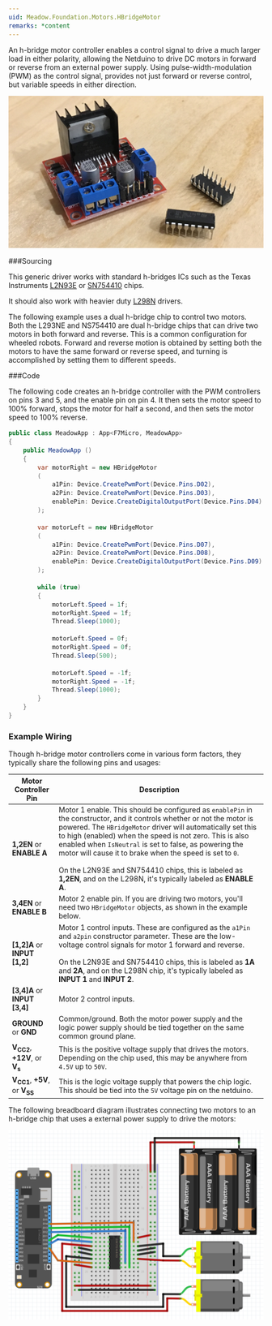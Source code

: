 ```yaml
---
uid: Meadow.Foundation.Motors.HBridgeMotor
remarks: *content
---
```


An h-bridge motor controller enables a control signal to drive a much larger load in either polarity, allowing the Netduino to drive DC motors in forward or reverse from an external power supply. Using pulse-width-modulation (PWM) as the control signal, provides not just forward or reverse control, but variable speeds in either direction.

![](../../API_Assets/Meadow.Foundation.Motors.HBridgeMotor/HBridges.jpg)

###Sourcing

This generic driver works with standard h-bridges ICs such as the Texas Instruments [L2N93E](https://octopart.com/search?q=L293NE) or [SN754410](https://octopart.com/search?q=SN754410) chips.

It should also work with heavier duty [L298N](https://www.amazon.com/s/ref=nb_sb_noss_2?url=search-alias%3Daps&field-keywords=l298n) drivers.

The following example uses a dual h-bridge chip to control two motors. Both the L293NE and NS754410 are dual h-bridge chips that can drive two motors in both forward and reverse. This is a common configuration for wheeled robots. Forward and reverse motion is obtained by setting both the motors to have the same forward or reverse speed, and turning is accomplished by setting them to different speeds.

###Code

The following code creates an h-bridge controller with the PWM controllers on pins 3 and 5, and the enable pin on pin 4. It then sets the motor speed to 100% forward, stops the motor for half a second, and then sets the motor speed to 100% reverse.

```csharp
public class MeadowApp : App<F7Micro, MeadowApp>
{
    public MeadowApp ()
    {
        var motorRight = new HBridgeMotor
        (
            a1Pin: Device.CreatePwmPort(Device.Pins.D02),
            a2Pin: Device.CreatePwmPort(Device.Pins.D03),
            enablePin: Device.CreateDigitalOutputPort(Device.Pins.D04)
        );

        var motorLeft = new HBridgeMotor
        (
            a1Pin: Device.CreatePwmPort(Device.Pins.D07),
            a2Pin: Device.CreatePwmPort(Device.Pins.D08),
            enablePin: Device.CreateDigitalOutputPort(Device.Pins.D09)
        );

        while (true)
        {
            motorLeft.Speed = 1f;
            motorRight.Speed = 1f;
            Thread.Sleep(1000);

            motorLeft.Speed = 0f;
            motorRight.Speed = 0f;
            Thread.Sleep(500);

            motorLeft.Speed = -1f;
            motorRight.Speed = -1f;
            Thread.Sleep(1000);
        }
    }
}
```

### Example Wiring

Though h-bridge motor controllers come in various form factors, they typically share the following pins and usages:

| Motor Controller Pin           | Description                                           |
|--------------------------------|-------------------------------------------------------|
| **1,2EN** or **ENABLE A**      | Motor 1 enable. This should be configured as `enablePin` in the constructor, and it controls whether or not the motor is powered. The `HBridgeMotor` driver will automatically set this to high (enabled) when the speed is not zero. This is also enabled when `IsNeutral` is set to false, as powering the motor will cause it to brake when the speed is set to `0`. <br/><br/> On the L2N93E and SN754410 chips, this is labeled as **1,2EN**, and on the L298N, it's typically labeled as **ENABLE A**. |
| **3,4EN** or **ENABLE B**             | Motor 2 enable pin. If you are driving two motors, you'll need two `HBridgeMotor` objects, as shown in the example below. |
| **[1,2]A** or **INPUT [1,2]**  | Motor 1 control inputs. These are configured as the `a1Pin` and `a2pin` constructor parameter. These are the low-voltage control signals for motor 1 forward and reverse. <br/><br/> On the L2N93E and SN754410 chips, this is labeled as **1A** and **2A**, and on the L298N chip, it's typically labeled as **INPUT 1** and **INPUT 2**. |
| **[3,4]A** or **INPUT [3,4]**   | Motor 2 control inputs.                              |
| **GROUND** or **GND**           | Common/ground. Both the motor power supply and the logic power supply should be tied together on the same common ground plane. |
| **V<sub>CC2</sub>**, **+12V**, or **V<sub>s</sub>** | This is the positive voltage supply that drives the motors. Depending on the chip used, this may be anywhere from `4.5V` up to `50V`. |
| **V<sub>CC1</sub>**, **+5V**, or **V<sub>SS</sub>** | This is the logic voltage supply that powers the chip logic. This should be tied into the `5V` voltage pin on the netduino.    |

The following breadboard diagram illustrates connecting two motors to an h-bridge chip that uses a external power supply to drive the motors:

![](../../API_Assets/Meadow.Foundation.Motors.HBridgeMotor/HBridgeMotor.svg)